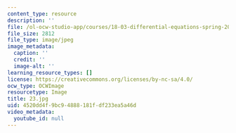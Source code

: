 ```yaml
---
content_type: resource
description: ''
file: /ol-ocw-studio-app/courses/18-03-differential-equations-spring-2010/4520dd4f9bc94888181fdf233ea5a46d_23.jpg
file_size: 2812
file_type: image/jpeg
image_metadata:
  caption: ''
  credit: ''
  image-alt: ''
learning_resource_types: []
license: https://creativecommons.org/licenses/by-nc-sa/4.0/
ocw_type: OCWImage
resourcetype: Image
title: 23.jpg
uid: 4520dd4f-9bc9-4888-181f-df233ea5a46d
video_metadata:
  youtube_id: null
---
```

